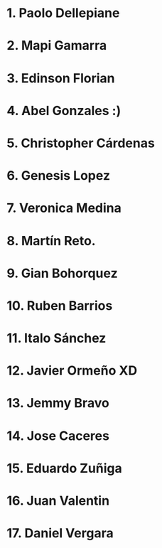 # 1. Paolo Dellepiane
# 2. Mapi Gamarra
# 3. Edinson Florian
# 4. Abel Gonzales :)
# 5. Christopher Cárdenas
# 6. Genesis Lopez
# 7. Veronica Medina
# 8. Martín Reto.
# 9. Gian Bohorquez
# 10. Ruben Barrios
# 11. Italo Sánchez
# 12. Javier Ormeño XD
# 13. Jemmy Bravo
# 14. Jose Caceres
# 15. Eduardo Zuñiga
# 16. Juan Valentin
# 17. Daniel Vergara